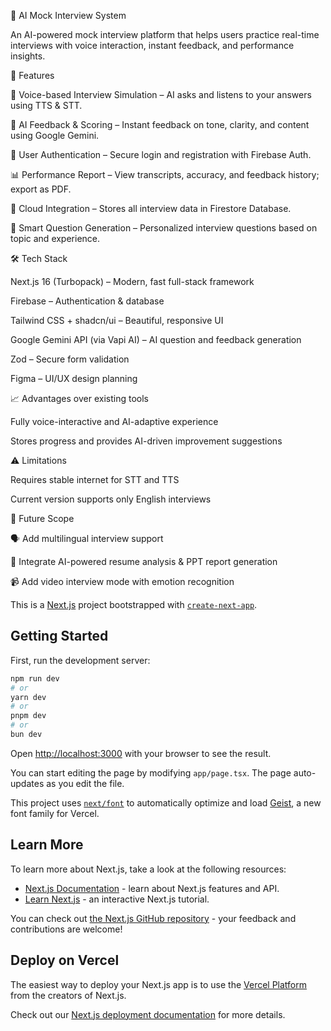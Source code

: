 🧠 AI Mock Interview System

An AI-powered mock interview platform that helps users practice real-time interviews with voice interaction, instant feedback, and performance insights.

🚀 Features

🎤 Voice-based Interview Simulation – AI asks and listens to your answers using TTS & STT.

🧩 AI Feedback & Scoring – Instant feedback on tone, clarity, and content using Google Gemini.

🔐 User Authentication – Secure login and registration with Firebase Auth.

📊 Performance Report – View transcripts, accuracy, and feedback history; export as PDF.

💾 Cloud Integration – Stores all interview data in Firestore Database.

💬 Smart Question Generation – Personalized interview questions based on topic and experience.

🛠️ Tech Stack

Next.js 16 (Turbopack) – Modern, fast full-stack framework

Firebase – Authentication & database

Tailwind CSS + shadcn/ui – Beautiful, responsive UI

Google Gemini API (via Vapi AI) – AI question and feedback generation

Zod – Secure form validation

Figma – UI/UX design planning

📈 Advantages over existing tools

Fully voice-interactive and AI-adaptive experience

Stores progress and provides AI-driven improvement suggestions

⚠️ Limitations

Requires stable internet for STT and TTS

Current version supports only English interviews

🔮 Future Scope

🗣️ Add multilingual interview support

🧾 Integrate AI-powered resume analysis & PPT report generation

📹 Add video interview mode with emotion recognition


This is a [Next.js](https://nextjs.org) project bootstrapped with [`create-next-app`](https://nextjs.org/docs/app/api-reference/cli/create-next-app).

## Getting Started

First, run the development server:

```bash
npm run dev
# or
yarn dev
# or
pnpm dev
# or
bun dev
```

Open [http://localhost:3000](http://localhost:3000) with your browser to see the result.

You can start editing the page by modifying `app/page.tsx`. The page auto-updates as you edit the file.

This project uses [`next/font`](https://nextjs.org/docs/app/building-your-application/optimizing/fonts) to automatically optimize and load [Geist](https://vercel.com/font), a new font family for Vercel.

## Learn More

To learn more about Next.js, take a look at the following resources:

- [Next.js Documentation](https://nextjs.org/docs) - learn about Next.js features and API.
- [Learn Next.js](https://nextjs.org/learn) - an interactive Next.js tutorial.

You can check out [the Next.js GitHub repository](https://github.com/vercel/next.js) - your feedback and contributions are welcome!

## Deploy on Vercel

The easiest way to deploy your Next.js app is to use the [Vercel Platform](https://vercel.com/new?utm_medium=default-template&filter=next.js&utm_source=create-next-app&utm_campaign=create-next-app-readme) from the creators of Next.js.

Check out our [Next.js deployment documentation](https://nextjs.org/docs/app/building-your-application/deploying) for more details.
